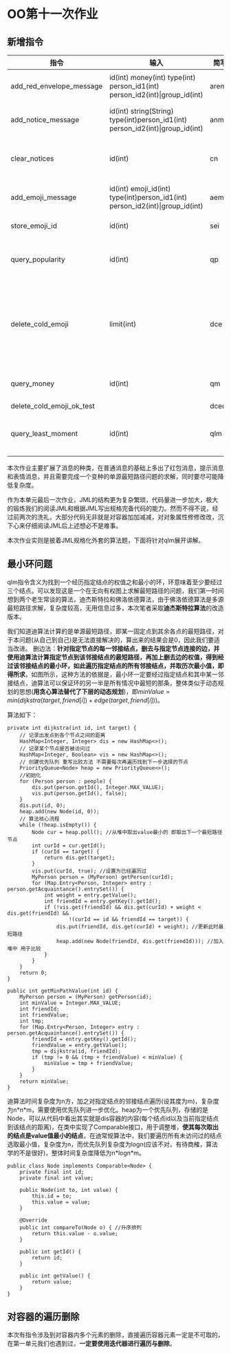 # OO第十一次作业

## 新增指令

|指令|输入|简写|含义|
|--|--|--|--|
|add_red_envelope_message| id(int) money(int) type(int) person_id1(int) person_id2(int)\|group_id(int)|arem|添加红包信息|
|add_notice_message| id(int) string(String) type(int)person_id1(int) person_id2(int)\|group_id(int)|anm|添加提示信息|
|clear_notices| id(int)|cn|清除某人提示信息|
|add_emoji_message| id(int) emoji_id(int) type(int)person_id1(int) person_id2(int)\|group_id(int)|aem|添加表情信息|
|store_emoji_id| id(int)|sei|添加表情|
|query_popularity| id(int)|qp|查询表情使用次数|
|delete_cold_emoji| limit(int)|dce|删除使用次数较少表情(及其相应信息)|
|query_money| id(int)|qm|查询某人金钱|
|delete_cold_emoji_ok_test||dceok|oktest|
|query_least_moment| id(int)|qlm|查找路径最短环|

本次作业主要扩展了消息的种类，在普通消息的基础上多出了红包消息，提示消息和表情消息，并且需要完成一个变种的单源最短路径问题的求解，同时要尽可能降低复杂度。

作为本单元最后一次作业，JML的结构更为复杂繁琐，代码量进一步加大，极大的锻炼我们的阅读JML和根据JML写出规格完备代码的能力。然而不得不说，经过前两次的洗礼，大部分代码无非就是对容器加加减减，对对象属性修修改改，沉下心来仔细阅读JML后上述想必不是难事。

本次作业实则是披着JML规格化外套的算法题，下面将针对qlm展开讲解。

## 最小环问题

qlm指令含义为找到一个经历指定结点的权值之和最小的环，环意味着至少要经过三个结点。可以发现这是一个在无向有权图上求解最短路径的问题，我们第一时间想到两个老生常谈的算法，迪杰斯特拉和佛洛依德算法，由于佛洛依德算法是多源最短路径求解，复杂度较高，无用信息过多，本次笔者采取**迪杰斯特拉算法**的改造版本。

我们知道迪算法计算的是单源最短路径，即某一固定点到其余各点的最短路径，对于本问题(从自己到自己)是无法直接解决的，算出来的结果会是0，因此我们要适当改进。
删边法：**针对指定节点的每一邻接结点，删去与指定节点连接的边，并使用迪算法计算指定节点到该邻接结点的最短路径，再加上删去边的权值，得到经过该邻接结点的最小环，如此遍历指定结点的所有邻接结点，并取历次最小值，即得所求**，如图所示，这种方法的依据是，最小环一定要经过指定结点和其中某一邻接结点，迪算法可以保证环的另一半是所有情况中最短的那条，整体类似于动态规划的思想(**用贪心算法替代了下层的动态规划**)，即$minValue = min(dijkstra(target, friend[i]) + edge(target, friend[i]))$。

算法如下：

    private int dijkstra(int id, int target) {
        // 记录出发点到各个节点之间的距离
        HashMap<Integer, Integer> dis = new HashMap<>();
        // 记录某个节点是否被访问过
        HashMap<Integer, Boolean> vis = new HashMap<>();
        // 创建优先队列 重写比较方法 不需要每次再遍历找到下一步选择的节点
        PriorityQueue<Node> heap = new PriorityQueue<>();
        //初始化
        for (Person person : people) {
            dis.put(person.getId(), Integer.MAX_VALUE);
            vis.put(person.getId(), false);
        }
        dis.put(id, 0);
        heap.add(new Node(id, 0));
        // 算法核心流程
        while (!heap.isEmpty()) {
            Node cur = heap.poll(); //从堆中取出value最小的 即取出下一个最短路径节点
            int curId = cur.getId();
            if (curId == target) {
                return dis.get(target);
            }
            vis.put(curId, true); //设置为已经遍历过
            MyPerson person = (MyPerson) getPerson(curId);
            for (Map.Entry<Person, Integer> entry : person.getAcquaintance().entrySet()) {
                int weight = entry.getValue();
                int friendId = entry.getKey().getId();
                if (!vis.get(friendId) && dis.get(curId) + weight < dis.get(friendId) &&
                        !(curId == id && friendId == target)) {
                    dis.put(friendId, dis.get(curId) + weight); //更新此时最短路径
                    heap.add(new Node(friendId, dis.get(friendId))); //加入堆中 用于比较
                }
            }
        }
        return 0;
    }

    public int getMinPathValue(int id) {
        MyPerson person = (MyPerson) getPerson(id);
        int minValue = Integer.MAX_VALUE;
        int friendId;
        int friendValue;
        int tmp;
        for (Map.Entry<Person, Integer> entry : person.getAcquaintance().entrySet()) {
            friendId = entry.getKey().getId();
            friendValue = entry.getValue();
            tmp = dijkstra(id, friendId);
            if (tmp != 0 && (tmp + friendValue) < minValue) {
                minValue = tmp + friendValue;
            }
        }
        return minValue;
    }

迪算法时间复杂度为n方，加之对指定结点的邻接结点遍历(设其度为m)，复杂度为n\*n\*m，需要使用优先队列进一步优化。heap为一个优先队列，存储的是Node，可以从代码中看出其实就是dis容器的内容(每个结点id以及当前指定结点到该结点的距离)，在类中实现了Comparable接口，用于调整堆，**使其每次取出的结点是value值最小的结点**，在迪常规算法中，我们要遍历所有未访问过的结点选取最小值，复杂度为n，而优先队列复杂度为logn(应该不对，有待商榷，算法学的不是很好)，整体时间复杂度降低为n\*logn\*m。

    public class Node implements Comparable<Node> {
        private final int id;
        private final int value;

        public Node(int to, int value) {
            this.id = to;
            this.value = value;
        }

        @Override
        public int compareTo(Node o) { //升序排列
            return this.value - o.value;
        }

        public int getId() {
            return id;
        }

        public int getValue() {
            return value;
        }
    }
## 对容器的遍历删除

本次有指令涉及到对容器内多个元素的删除，直接遍历容器元素一定是不可取的，在第一单元我们也遇到过，**一定要使用迭代器进行遍历与删除**。